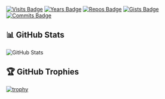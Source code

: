 [![Visits Badge](https://badges.pufler.dev/visits/username/username)](https://github.com/Serwios)
[![Years Badge](https://badges.pufler.dev/years/username)](https://github.com/Serwios)
[![Repos Badge](https://badges.pufler.dev/repos/username)](https://github.com/Serwios)
[![Gists Badge](https://badges.pufler.dev/gists/username)](https://gist.github.com/Serwios)
[![Commits Badge](https://badges.pufler.dev/commits/monthly/username)](https://github.com/Serwios)

## 📊 GitHub Stats

![GitHub Stats](https://github-readme-stats.vercel.app/api?username=Serwios&show_icons=true&theme=radical)

## 🏆 GitHub Trophies

[![trophy](https://github-profile-trophy.vercel.app/?username=Serwios)](https://github.com/username)
